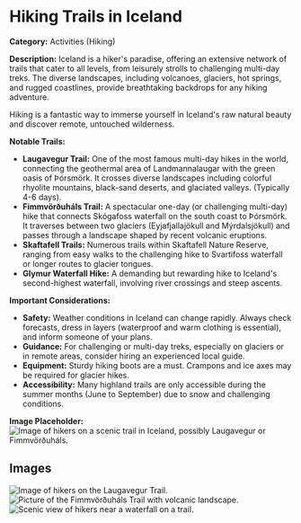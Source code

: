 # Hiking Trails in Iceland

**Category:** Activities (Hiking)

**Description:**
Iceland is a hiker's paradise, offering an extensive network of trails that cater to all levels, from leisurely strolls to challenging multi-day treks. The diverse landscapes, including volcanoes, glaciers, hot springs, and rugged coastlines, provide breathtaking backdrops for any hiking adventure.

Hiking is a fantastic way to immerse yourself in Iceland's raw natural beauty and discover remote, untouched wilderness.

**Notable Trails:**
*   **Laugavegur Trail:** One of the most famous multi-day hikes in the world, connecting the geothermal area of Landmannalaugar with the green oasis of Þórsmörk. It crosses diverse landscapes including colorful rhyolite mountains, black-sand deserts, and glaciated valleys. (Typically 4-6 days).
*   **Fimmvörðuháls Trail:** A spectacular one-day (or challenging multi-day) hike that connects Skógafoss waterfall on the south coast to Þórsmörk. It traverses between two glaciers (Eyjafjallajökull and Mýrdalsjökull) and passes through a landscape shaped by recent volcanic eruptions.
*   **Skaftafell Trails:** Numerous trails within Skaftafell Nature Reserve, ranging from easy walks to the challenging hike to Svartifoss waterfall or longer routes to glacier tongues.
*   **Glymur Waterfall Hike:** A demanding but rewarding hike to Iceland's second-highest waterfall, involving river crossings and steep ascents.

**Important Considerations:**
*   **Safety:** Weather conditions in Iceland can change rapidly. Always check forecasts, dress in layers (waterproof and warm clothing is essential), and inform someone of your plans.
*   **Guidance:** For challenging or multi-day treks, especially on glaciers or in remote areas, consider hiring an experienced local guide.
*   **Equipment:** Sturdy hiking boots are a must. Crampons and ice axes may be required for glacier hikes.
*   **Accessibility:** Many highland trails are only accessible during the summer months (June to September) due to snow and challenging conditions.

**Image Placeholder:**
![Image of hikers on a scenic trail in Iceland, possibly Laugavegur or Fimmvörðuháls.](placeholder_hiking_trails.jpg)

## Images

![Image of hikers on the Laugavegur Trail.](https://via.placeholder.com/600x400?text=Laugavegur+Trail+1)
![Picture of the Fimmvörðuháls Trail with volcanic landscape.](https://via.placeholder.com/600x400?text=Fimmvörðuháls+Trail+2)
![Scenic view of hikers near a waterfall on a trail.](https://via.placeholder.com/600x400?text=Hiking+Trail+3) 